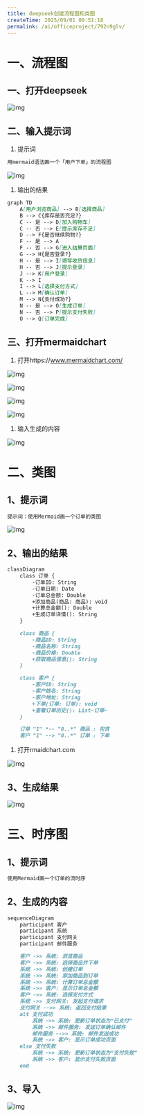 ```yaml
---
title: deepseek创建流程图和类图
createTime: 2025/09/01 09:51:18
permalink: /ai/officeproject/792n9glv/
---
```

# 一、流程图

## 一、打开deepseek

![img](https://pimpfzadssc.feishu.cn/space/api/box/stream/download/asynccode/?code=M2Q2ZmFlMGRmMzlkZjJmZjg0NjZkNDEyNWNkYzg2NWFfczlGUGhmQkZFSmRqdTRUQWIxNVdlbW9MNXVDQlVJak9fVG9rZW46S0tzcGJRRlNYb2czWDh4SGVLcmNPWHF3bnRjXzE3NTY2OTE0ODU6MTc1NjY5NTA4NV9WNA)

## 二、输入提示词

1. 提示词

```Markdown
用mermaid语法画一个「用户下单」的流程图
```

![img](https://pimpfzadssc.feishu.cn/space/api/box/stream/download/asynccode/?code=MjI2ODMwODVmOWU3NWU5NmU0NmMwNjFjOGRhZDU1ZWJfbXhQTklIRmVqMG1HUGw5MnVKeFp2TVJ0RE5NRThHS05fVG9rZW46UzV5dGI5NkVEb0U0WFp4R3FYcmNYYTlqbkliXzE3NTY2OTE0ODU6MTc1NjY5NTA4NV9WNA)

1. 输出的结果

```Markdown
graph TD
    A[用户浏览商品] --> B[选择商品]
    B --> C{库存是否充足?}
    C -- 是 --> D[加入购物车]
    C -- 否 --> E[提示库存不足]
    D --> F{是否继续购物?}
    F -- 是 --> A
    F -- 否 --> G[进入结算页面]
    G --> H{是否登录?}
    H -- 是 --> I[填写收货信息]
    H -- 否 --> J[提示登录]
    J --> K[用户登录]
    K --> I
    I --> L[选择支付方式]
    L --> M[确认订单]
    M --> N{支付成功?}
    N -- 是 --> O[生成订单]
    N -- 否 --> P[提示支付失败]
    O --> Q[订单完成]
```

## 三、打开mermaidchart

1. 打开https://www.mermaidchart.com/

![img](https://pimpfzadssc.feishu.cn/space/api/box/stream/download/asynccode/?code=YzMzYjQ4YThiYWRlOTIwNTA5YzY5NjVkNWUxZTlkYTJfb0E0aTNyd05iWDBwZzk0VVhlVDhTSVBHVjBCU01HblVfVG9rZW46R0hTVGJnd3ZIb1R1cUZ4WGdBQmNJTlA1bjViXzE3NTY2OTE0ODU6MTc1NjY5NTA4NV9WNA)

![img](https://pimpfzadssc.feishu.cn/space/api/box/stream/download/asynccode/?code=Y2JkNGViYjRkYTI4ZjkxNjAzNzNlYmZjYTAwMDNmNGVfWWxtdk85c3JTTno4SFM0bUhmalVNVk1hdkJ5dnFYRkxfVG9rZW46U2VpdWI3Mlkwb3FSSUt4SGN4VGM2UlI2bldmXzE3NTY2OTE0ODU6MTc1NjY5NTA4NV9WNA)

![img](https://pimpfzadssc.feishu.cn/space/api/box/stream/download/asynccode/?code=OWEzOTM1NzRjYjIzZjRhMGJlOTRhMmQxODJhYjU2NDJfRWpBcGhDNXp3TEl0RkVFaHo2Z0k4aGM0SkdvV0xnSlNfVG9rZW46RW1hUWJMNUdLbzB0bEd4bnZMMWNWazNJbkZjXzE3NTY2OTE0ODU6MTc1NjY5NTA4NV9WNA)

![img](https://pimpfzadssc.feishu.cn/space/api/box/stream/download/asynccode/?code=ZTIzNDEzNzMyNmU5NTUyOWFiMTY0Y2VkNmFhMmU0YzRfbHZyRXprc3dibTdwM2JQdmxmZURWM2VrUUl1OTQyb0xfVG9rZW46TVpVTmJJblh6b0ZxNnl4U0F2M2NXdnhjbjhlXzE3NTY2OTE0ODU6MTc1NjY5NTA4NV9WNA)

1. 输入生成的内容

![img](https://pimpfzadssc.feishu.cn/space/api/box/stream/download/asynccode/?code=MjQyZTI0ZWRmYjlmYTZmNjU1NGQ4MzI2MGQzMWJhMzZfSjY3RjQ1VGZOeUE5bHdQeGtuM1p3Z2kzTThjN091NkpfVG9rZW46S2czeWIyYmdyb3Iyc094d09JRmN0Uk83bm1WXzE3NTY2OTE0ODU6MTc1NjY5NTA4NV9WNA)

# 二、类图

## 1、提示词

```Markdown
提示词：使用Mermaid画一个订单的类图
```

![img](https://pimpfzadssc.feishu.cn/space/api/box/stream/download/asynccode/?code=YjQ0ZDdlNmYxOGVmNzZhNzFlYzlkZDg4ZDZjMzdiOTZfQVVmcHVpYk0yTHlGNDkxUVo2Q21TQ1ZmbmxuS0NRYnVfVG9rZW46V1NNT2J2ekRpb2VCM1B4QW9Jc2NXUjkxblJjXzE3NTY2OTE0ODU6MTc1NjY5NTA4NV9WNA)

## 2、输出的结果

```Markdown
classDiagram
    class 订单 {
        -订单ID: String
        -订单日期: Date
        -订单总金额: Double
        +添加商品(商品: 商品): void
        +计算总金额(): Double
        +生成订单详情(): String
    }

    class 商品 {
        -商品ID: String
        -商品名称: String
        -商品价格: Double
        +获取商品信息(): String
    }

    class 客户 {
        -客户ID: String
        -客户姓名: String
        -客户地址: String
        +下单(订单: 订单): void
        +查看订单历史(): List~订单~
    }

    订单 "1" *-- "0..*" 商品 : 包含
    客户 "1" --> "0..*" 订单 : 下单
```

1. 打开rmaidchart.com

![img](https://pimpfzadssc.feishu.cn/space/api/box/stream/download/asynccode/?code=MGMxN2QxY2JkNjk5MzIwN2UzOGUwNzU3MDdhNTM2ZWZfWlhEdFQyRGtiNmhGRnpDSWs4SzdKckxjT2ZRU3E0OFVfVG9rZW46VTNxeWJMbEM0b3dHMHN4djRGV2NmMXhIbkxjXzE3NTY2OTE0ODU6MTc1NjY5NTA4NV9WNA)

## 3、生成结果

![img](https://pimpfzadssc.feishu.cn/space/api/box/stream/download/asynccode/?code=N2RmYTAxNDM1ZDk4M2IwMjFlNTFmYjgyY2ExZmJlNTZfRjZxaGVrZDdJb1JrcUI5eVBLa1RUNkdUMlMyekRXbnpfVG9rZW46Wkp6YWJCZ1d2b2c2NWh4UGtNNWNtZjM2bmc4XzE3NTY2OTE0ODU6MTc1NjY5NTA4NV9WNA)

# 三、时序图

## 1、提示词

```Markdown
使用Mermaid画一个订单的流时序
```

## 2、生成的内容

```Markdown
sequenceDiagram
    participant 客户
    participant 系统
    participant 支付网关
    participant 邮件服务

    客户 ->> 系统: 浏览商品
    客户 ->> 系统: 选择商品并下单
    系统 ->> 系统: 创建订单
    系统 ->> 系统: 添加商品到订单
    系统 ->> 系统: 计算订单总金额
    系统 ->> 客户: 显示订单总金额
    客户 ->> 系统: 选择支付方式
    系统 ->> 支付网关: 发起支付请求
    支付网关 -->> 系统: 返回支付结果
    alt 支付成功
        系统 ->> 系统: 更新订单状态为“已支付”
        系统 ->> 邮件服务: 发送订单确认邮件
        邮件服务 -->> 系统: 邮件发送成功
        系统 ->> 客户: 显示订单成功页面
    else 支付失败
        系统 ->> 系统: 更新订单状态为“支付失败”
        系统 ->> 客户: 显示支付失败页面
    end
```

## 3、导入

![img](https://pimpfzadssc.feishu.cn/space/api/box/stream/download/asynccode/?code=NDUwZTlkOWYwN2Y3Mzg1MDAwNGY3YmU4NGJhNjIzN2ZfVVR0czlaYURBR2VUVVZjcjA3T1Z6TkhBaVltTUNscU1fVG9rZW46TVRlNmI1RjFmb0JFUjR4dVlyZ2NHNGlHbnpkXzE3NTY2OTE0ODU6MTc1NjY5NTA4NV9WNA)